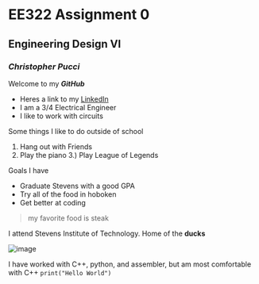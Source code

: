 # EE322 Assignment 0 
## Engineering Design VI
### _Christopher Pucci_

Welcome to my **_GitHub_** 

- Heres a link to my [LinkedIn](https://www.linkedin.com/in/christopher-pucci-695473279/)
- I am a 3/4 Electrical Engineer
- I like to work with circuits

Some things I like to do outside of school
1. Hang out with Friends
2. Play the piano
3.) Play League of Legends

Goals I have
- Graduate Stevens with a good GPA
- Try all of the food in hoboken
- Get better at coding

 
 > my favorite food is steak



I attend Stevens Institute of Technology. Home of the **ducks**

![image](https://github.com/Githubpucci/EE-322/assets/116912039/b5a1bccc-7876-43fd-85d1-c860e3191019)


I have worked with C++, python, and assembler, but am most comfortable with C++
`print("Hello World")`




